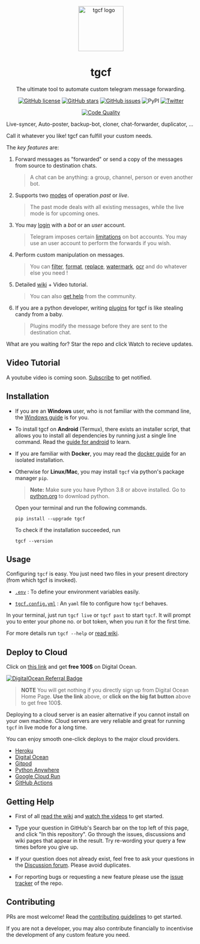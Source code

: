 <!-- markdownlint-disable -->

<p align="center">
<a href = "https://github.com/aahnik/tgcf" > <img src = "https://user-images.githubusercontent.com/66209958/115183360-3fa4d500-a0f9-11eb-9c0f-c5ed03a9ae17.png" alt = "tgcf logo"  width=120> </a>
</p>

<h1 align="center"> tgcf </h1>

<p align="center">
The ultimate tool to automate custom telegram message forwarding.
</p>

<p align="center">
<a href="https://github.com/aahnik/tgcf/blob/main/LICENSE"><img src="https://img.shields.io/github/license/aahnik/tgcf" alt="GitHub license"></a>
<a href="https://github.com/aahnik/tgcf/stargazers"><img src="https://img.shields.io/github/stars/aahnik/tgcf?style=social" alt="GitHub stars"></a>
<a href="https://github.com/aahnik/tgcf/issues"><img src="https://img.shields.io/github/issues/aahnik/tgcf" alt="GitHub issues"></a>
<img src="https://img.shields.io/pypi/v/tgcf" alt="PyPI">
<a href="https://twitter.com/intent/tweet?text=Wow:&amp;url=https%3A%2F%2Fgithub.com%2Faahnik%2Ftgcf"><img src="https://img.shields.io/twitter/url?style=social&amp;url=https%3A%2F%2Fgithub.com%2Faahnik%2Ftgcf" alt="Twitter"></a>
</p>
<p align="center">
<a href="https://github.com/aahnik/tgcf/actions/workflows/quality.yml"><img src="https://github.com/aahnik/tgcf/actions/workflows/quality.yml/badge.svg" alt="Code Quality"></a>
</p>
<!-- markdownlint-enable -->

Live-syncer, Auto-poster, backup-bot, cloner, chat-forwarder, duplicator, ...

Call it whatever you like! tgcf can fulfill your custom needs.

The *key features* are:

1. Forward messages as "forwarded" or
send a copy of the messages from source to destination chats.

    > A chat can be anything: a group, channel, person or even another bot.

2. Supports two [modes](https://github.com/aahnik/tgcf/wiki/Past-vs-Live-modes-explained)
of operation _past_ or _live_.

    > The past mode deals with all existing messages,
    > while the live mode is for upcoming ones.

3. You may [login](https://github.com/aahnik/tgcf/wiki/Login-with-a-bot-or-user-account)
with a _bot_ or an _user_ account.

    > Telegram imposes certain
    [limitations](https://github.com/aahnik/tgcf/wiki/Using-bot-accounts#limitations)
    on bot accounts.
    You may use an user account to perform the forwards if you wish.

4. Perform custom manipulation on messages.

    > You can
    [filter](https://github.com/aahnik/tgcf/wiki/How-to-use-filters-%3F),
    [format](https://github.com/aahnik/tgcf/wiki/Format-text-before-sending-to-destination),
    [replace](https://github.com/aahnik/tgcf/wiki/Text-Replacement-feature-explained),
    [watermark](https://github.com/aahnik/tgcf/wiki/How-to-use--watermarking-%3F),
    [ocr](https://github.com/aahnik/tgcf/wiki/You-can-do-OCR)
    and do whatever else you need !

5. Detailed [wiki](https://github.com/aahnik/tgcf/wiki) +
Video tutorial.
    > You can also [get help](#getting-help) from the community.

6. If you are a python developer, writing
[plugins](https://github.com/aahnik/tgcf/wiki/How-to-write-a-plugin-for-tgcf-%3F)
for tgcf is like stealing candy from a baby.
    > Plugins modify the message before they are sent to the destination chat.

What are you waiting for? Star the repo and click Watch to recieve updates.

<!-- markdownlint-disable -->
## Video Tutorial

A youtube video is coming soon. [Subscribe](https://www.youtube.com/channel/UCcEbN0d8iLTB6ZWBE_IDugg) to get notified.

<!-- markdownlint-enable -->

## Installation

- If you are an **Windows** user, who is not familiar with the command line, the
[Windows guide](https://github.com/aahnik/tgcf/wiki/Run-tgcf-on-Windows)
is for you.

- To install tgcf on **Android** (Termux), there exists an installer script,
that allows you to install all dependencies by running just a single line command.
Read the
[guide for android](https://github.com/aahnik/tgcf/wiki/Run-on-Android-using-Termux)
to learn.

- If you are familiar with **Docker**, you may read the
[docker guide](https://github.com/aahnik/tgcf/wiki/Install-and-run-using-docker)
for an isolated installation.

- Otherwise for **Linux/Mac**,
    you may install `tgcf` via python's package manager `pip`.

    > **Note:** Make sure you have Python 3.8 or above installed.
    Go to [python.org](https://python.org) to download python.

    Open your terminal and run the following commands.

    ```shell
    pip install --upgrade tgcf
    ```

    To check if the installation succeeded, run

    ```shell
    tgcf --version
    ```

## Usage

Configuring `tgcf` is easy. You just need two files in your present directory
(from which tgcf is invoked).

- [`.env`](https://github.com/aahnik/tgcf/wiki/Environment-Variables)
: To define your environment variables easily.

- [`tgcf.config.yml`](https://github.com/aahnik/tgcf/wiki/How-to-configure-tgcf-%3F)
: An `yaml` file to configure how `tgcf` behaves.

In your terminal, just run `tgcf live` or `tgcf past` to start `tgcf`.
It will prompt you to enter your phone no. or bot token, when you run it
for the first time.

For more details run `tgcf --help` or [read wiki](https://github.com/aahnik/tgcf/wiki/CLI-Usage).

## Deploy to Cloud

Click on [this link](https://m.do.co/c/98b725055148) and get **free 100$**
on Digital Ocean.

[![DigitalOcean Referral Badge](https://web-platforms.sfo2.digitaloceanspaces.com/WWW/Badge%203.svg)](https://www.digitalocean.com/?refcode=98b725055148&utm_campaign=Referral_Invite&utm_medium=Referral_Program&utm_source=badge)

> **NOTE** You will get nothing if you directly sign up from Digital Ocean Home Page.
> **Use the link** above, or **click on the big fat button** above to get free 100$.

Deploying to a cloud server is an easier alternative if you cannot install
on your own machine.
Cloud servers are very reliable and great for running `tgcf` in live mode
for a long time.

You can enjoy smooth one-click deploys to the major cloud providers.

- [Heroku](https://heroku.com/deploy?template=https://github.com/bhoiqr101/tgcf3)
- [Digital Ocean](https://github.com/aahnik/tgcf/wiki/Deploy-to-Digital-Ocean)
- [Gitpod](https://github.com/aahnik/tgcf/wiki/Run-for-free-on-Gitpod")
- [Python Anywhere](https://github.com/aahnik/tgcf/wiki/Run-on-PythonAnywhere)
- [Google Cloud Run](https://github.com/aahnik/tgcf/wiki/Run-on-Google-Cloud)
- [GitHub Actions](https://github.com/aahnik/tgcf/wiki/Run-tgcf-in-past-mode-periodically)

## Getting Help

- First of all [read the wiki](https://github.com/aahnik/tgcf/wiki)
and [watch the videos](https://www.youtube.com/channel/UCcEbN0d8iLTB6ZWBE_IDugg)
to get started.

- Type your question in GitHub's Search bar on the top left of this page,
and click "In this repository".
Go through the issues, discussions and wiki pages that appear in the result.
Try re-wording your query a few times before you give up.

- If your question does not already exist,
feel free to ask your questions in the
[Discussion forum](https://github.com/aahnik/tgcf/discussions/new).
Please avoid duplicates.

- For reporting bugs or requesting a new feature please use the [issue tracker](https://github.com/aahnik/tgcf/issues/new)
of the repo.

## Contributing

PRs are most welcome! Read the [contributing guidelines](/.github/CONTRIBUTING.md)
to get started.

If you are not a developer, you may also contribute financially to
incentivise the development of any custom feature you need.
